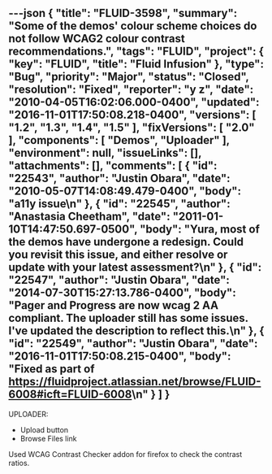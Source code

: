 ---json
{
  "title": "FLUID-3598",
  "summary": "Some of the demos' colour scheme choices do not follow WCAG2 colour contrast recommendations.",
  "tags": "FLUID",
  "project": {
    "key": "FLUID",
    "title": "Fluid Infusion"
  },
  "type": "Bug",
  "priority": "Major",
  "status": "Closed",
  "resolution": "Fixed",
  "reporter": "y z",
  "date": "2010-04-05T16:02:06.000-0400",
  "updated": "2016-11-01T17:50:08.218-0400",
  "versions": [
    "1.2",
    "1.3",
    "1.4",
    "1.5"
  ],
  "fixVersions": [
    "2.0"
  ],
  "components": [
    "Demos",
    "Uploader"
  ],
  "environment": null,
  "issueLinks": [],
  "attachments": [],
  "comments": [
    {
      "id": "22543",
      "author": "Justin Obara",
      "date": "2010-05-07T14:08:49.479-0400",
      "body": "a11y issue\n"
    },
    {
      "id": "22545",
      "author": "Anastasia Cheetham",
      "date": "2011-01-10T14:47:50.697-0500",
      "body": "Yura, most of the demos have undergone a redesign. Could you revisit this issue, and either resolve or update with your latest assessment?\n"
    },
    {
      "id": "22547",
      "author": "Justin Obara",
      "date": "2014-07-30T15:27:13.786-0400",
      "body": "Pager and Progress are now wcag 2 AA compliant. The uploader still has some issues. I've updated the description to reflect this.\n"
    },
    {
      "id": "22549",
      "author": "Justin Obara",
      "date": "2016-11-01T17:50:08.215-0400",
      "body": "Fixed as part of <https://fluidproject.atlassian.net/browse/FLUID-6008#icft=FLUID-6008>\n"
    }
  ]
}
---
UPLOADER:

* Upload button
* Browse Files link

Used WCAG Contrast Checker addon for firefox to check the contrast ratios.

        